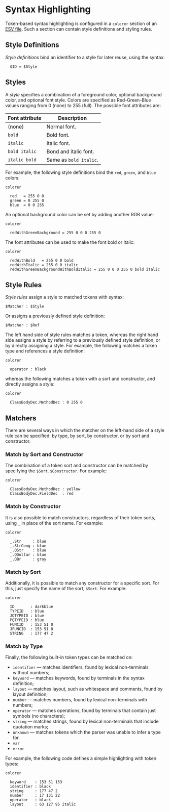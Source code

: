# Syntax Highlighting
Token-based syntax highlighting is configured in a `colorer` section of an [ESV file](esv.md). Such a section can contain style definitions and styling rules.


## Style Definitions
_Style definitions_ bind an identifier to a style for later reuse, using the syntax:

```esv
  $ID = $Style
```


## Styles
A _style_ specifies a combination of a foreground color, optional background color, and optional font style. Colors are specified as Red-Green-Blue values ranging from 0 (none) to 255 (full). The possible font attributes are:

| Font attribute | Description            |
| -------------- | ---------------------- |
| (none)         | Normal font.           |
| `bold`         | Bold font.             |
| `italic`       | Italic font.           |
| `bold italic`  | Bond and italic font.  |
| `italic bold`  | Same as `bold italic`. |

For example, the following style definitions bind the `red`, `green`, and `blue` colors:

```esv
colorer

  red   = 255 0 0
  green = 0 255 0
  blue  = 0 0 255
```

An optional background color can be set by adding another RGB value:

```esv
colorer

  redWithGreenBackground = 255 0 0 0 255 0
```

The font attributes can be used to make the font bold or italic:

```esv
colorer

  redWithBold   = 255 0 0 bold
  redWithItalic = 255 0 0 italic
  redWithGreenBackgroundWithBoldItalic = 255 0 0 0 255 0 bold italic
```



## Style Rules
_Style rules_ assign a style to matched tokens with syntax:

```esv
$Matcher : $Style
```

Or assigns a previously defined style definition:

```esv
$Matcher : $Ref
```

The left hand side of style rules matches a token, whereas the right hand side assigns a style by referring to a previously defined style definition, or by directly assigning a style. For example, the following matches a token type and references a style definition:

```esv
colorer

  operator : black
```

whereas the following matches a token with a sort and constructor, and directly assigns a style:

```esv
colorer

  ClassBodyDec.MethodDec : 0 255 0
```


## Matchers
There are several ways in which the matcher on the left-hand side of a style rule can be specified: by type, by sort, by constructor, or by sort and constructor.

### Match by Sort and Constructor
The combination of a token sort and constructor can be matched by specifying the `$Sort.$Constructor`. For example:

```
colorer

  ClassBodyDec.MethodDec : yellow
  ClassBodyDec.FieldDec  : red
```

### Match by Constructor
It is also possible to match constructors, regardless of their token sorts, using `_` in place of the sort name. For example:

```esv
colorer

  _.Str     : blue
  _.StrCong : blue
  _.QStr    : blue
  _.QDollar : blue
  _.QBr     : gray
```

### Match by Sort
Additionally, it is possible to match any constructor for a specific sort. For this, just specify the name of the sort, `$Sort`. For example:

```esv
colorer

  ID       : darkblue
  TYPEID   : blue
  JQTYPEID : blue
  PQTYPEID : blue
  FUNCID   : 153 51 0
  JFUNCID  : 153 51 0
  STRING   : 177 47 2
```

### Match by Type
Finally, the following built-in token types can be matched on:

- `identifier` — matches identifiers, found by lexical non-terminals without numbers;
- `keyword` — matches keywords, found by terminals in the syntax definition;
- `layout` — matches layout, such as whitespace and comments, found by layout definition;
- `number` — matches numbers, found by lexical non-terminals with numbers;
- `operator` — matches operations, found by terminals that contain just symbols (no characters);
- `string` — matches strings, found by lexical non-terminals that include quotation marks;
- `unknown` — matches tokens which the parser was unable to infer a type for.
- `var`
- `error`

For example, the following code defines a simple highlighting with token types:

```esv
colorer

  keyword    : 153 51 153
  identifier : black
  string     : 177 47 2
  number     : 17 131 22
  operator   : black
  layout     : 63 127 95 italic
```
